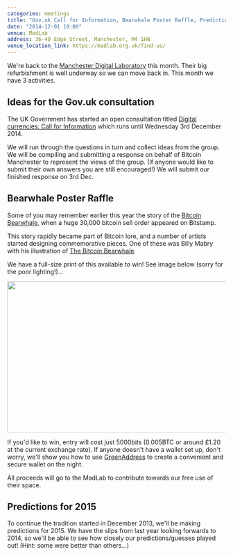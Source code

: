 ```yaml
---
categories: meetings
title: "Gov.uk Call for Information, Bearwhale Poster Raffle, Predictions for 2015"
date: "2014-12-01 19:00"
venue: MadLab
address: 36-40 Edge Street, Manchester, M4 1HN
venue_location_link: https://madlab.org.uk/find-us/
---
```


We're back to the [Manchester Digital Laboratory][madlab-event] this month. Their big refurbishment is well underway so we can move back in. This month we have 3 activities.

## Ideas for the Gov.uk consultation

The UK Government has started an open consultation titled [Digital currencies: Call for Information][govuk-consultation] which runs until Wednesday 3rd December 2014.

We will run through the questions in turn and collect ideas from the group. We will be compiling and submitting a response on behalf of Bitcoin Manchester to represent the views of the group. (If anyone would like to submit their own answers you are still encouraged!) We will submit our finished response on 3rd Dec.

## Bearwhale Poster Raffle

Some of you may remember earlier this year the story of the [Bitcoin Bearwhale][bearwhale], when a huge 30,000 bitcoin sell order appeared on Bitstamp.

This story rapidly became part of Bitcoin lore, and a number of artists started designing commemorative pieces. One of these was Billy Mabry with his illustration of [The Bitcoin Bearwhale][bearwhale-mabry].

We have a full-size print of this available to win! See image below (sorry for the poor lighting!)...

<img src="/img/post/bearwhale.jpg" width="512" height="348">

If you'd like to win, entry will cost just 5000bits (0.005BTC or around £1.20 at the current exchange rate). If anyone doesn't have a wallet set up, don't worry, we'll show you how to use [GreenAddress][greenaddress] to create a convenient and secure wallet on the night.

All proceeds will go to the MadLab to contribute towards our free use of their space.

## Predictions for 2015

To continue the tradition started in December 2013, we'll be making predictions for 2015. We have the slips from last year looking forwards to 2014, so we'll be able to see how closely our predictions/guesses played out! (Hint: some were better than others...)

[madlab-event]: http://madlab.org.uk/content/bitcoin-manchester-01-12-2014/
[govuk-consultation]: https://www.gov.uk/government/consultations/digital-currencies-call-for-information
[bearwhale]: http://nymag.com/daily/intelligencer/2014/10/bearwhale-is-freaking-out-the-bitcoin-markets.html
[bearwhale-mabry]: http://www.billymabrey.com/gumprints/The-Bitcoin-Bearwhale
[greenaddress]: https://greenaddress.it/en/